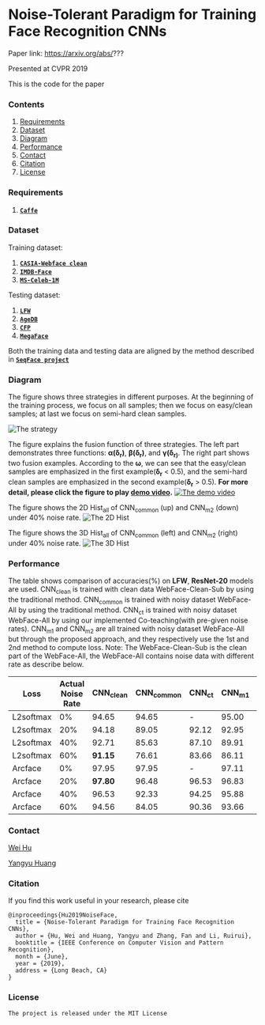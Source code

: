 # Noise-Tolerant Paradigm for Training Face Recognition CNNs

Paper link: https://arxiv.org/abs/???

Presented at CVPR 2019

This is the code for the paper


### Contents
1. [Requirements](#requirements)
1. [Dataset](#dataset)
1. [Diagram](#diagram)
1. [Performance](#performance)
1. [Contact](#contact)
1. [Citation](#citation)
1. [License](#license)

### Requirements

1. [**`Caffe`**](http://caffe.berkeleyvision.org/installation.html)

### Dataset

Training dataset:
1. [**`CASIA-Webface clean`**](https://github.com/happynear/FaceVerification)
2. [**`IMDB-Face`**](https://github.com/fwang91/IMDb-Face)
3. [**`MS-Celeb-1M`**](https://www.microsoft.com/en-us/research/project/ms-celeb-1m-challenge-recognizing-one-million-celebrities-real-world/)

Testing dataset:
1. [**`LFW`**](http://vis-www.cs.umass.edu/lfw/)
2. [**`AgeDB`**](https://ibug.doc.ic.ac.uk/resources/agedb/)
3. [**`CFP`**](http://www.cfpw.io/)
4. [**`MegaFace`**](http://megaface.cs.washington.edu/)

Both the training data and testing data are aligned by the method described in [**`SeqFace project`**](https://github.com/huangyangyu/SeqFace)

### Diagram

The figure shows three strategies in different purposes. At the beginning of the training process, we focus on all samples; then we focus on easy/clean samples; at last we focus on semi-hard clean samples.

![The strategy](https://raw.githubusercontent.com/huangyangyu/NoiseFace/master/figures/strategy.png)
  

The figure explains the fusion function of three strategies. The left part demonstrates three functions: **&alpha;(&delta;<sub>r</sub>)**, **&beta;(&delta;<sub>r</sub>)**, and **&gamma;(&delta;<sub>r)**. The right part shows two fusion examples. According to the **&omega;**, we can see that the easy/clean samples are emphasized in the first example(**&delta;<sub>r</sub>** < 0.5), and the semi-hard clean samples are emphasized in the second example(**&delta;<sub>r</sub>** > 0.5).
**For more detail, please click the figure to play [demo video](https://youtu.be/FxRoN_i7FLw).**
[![The demo video](https://raw.githubusercontent.com/huangyangyu/NoiseFace/master/figures/detail.png)](https://youtu.be/FxRoN_i7FLw)
  

The figure shows the 2D Hist<sub>all</sub> of CNN<sub>common</sub> (up) and CNN<sub>m2</sub> (down) under 40% noise rate.
![The 2D Hist](https://raw.githubusercontent.com/huangyangyu/NoiseFace/master/figures/webface_dist_2D_noise-40.png)
  

The figure shows the 3D Hist<sub>all</sub> of CNN<sub>common</sub> (left) and CNN<sub>m2</sub> (right) under 40% noise rate.
![The 3D Hist](https://raw.githubusercontent.com/huangyangyu/NoiseFace/master/figures/webface_dist_3D_noise-40.png)

### Performance

The table shows comparison of accuracies(%) on **LFW**, **ResNet-20** models are used. CNN<sub>clean</sub> is trained with clean
data WebFace-Clean-Sub by using the traditional method. CNN<sub>common</sub> is trained with noisy dataset WebFace-All by using the traditional method. CNN<sub>ct</sub> is trained
with noisy dataset WebFace-All by using our implemented Co-teaching(with pre-given noise rates). CNN<sub>m1</sub> and CNN<sub>m2</sub> are all trained with noisy dataset WebFace-All but through the proposed approach, and they respectively use the 1st and 2nd method to compute loss.
Note: The WebFace-Clean-Sub is the clean part of the WebFace-All, the WebFace-All contains noise data with different rate as describe below.

| Loss      | Actual Noise Rate | CNN<sub>clean</sub> | CNN<sub>common</sub> | CNN<sub>ct</sub> | CNN<sub>m1</sub> | CNN<sub>m2</sub> | Estimated Noise Rate |
| --------- | ----------------- | ------------------- | -------------------- | ---------------- | ---------------- | ---------------- | -------------------- |
| L2softmax | 0%                | 94.65               | 94.65                | -                | 95.00            | **96.28**        | 2%                   |
| L2softmax | 20%               | 94.18               | 89.05                | 92.12            | 92.95            | **95.26**        | 18%                  |
| L2softmax | 40%               | 92.71               | 85.63                | 87.10            | 89.91            | **93.90**        | 42%                  |
| L2softmax | 60%               | **91.15**           | 76.61                | 83.66            | 86.11            | 87.61            | 56%                  |
| Arcface   | 0%                | 97.95               | 97.95                | -                | 97.11            | **98.11**        | 2%                   |
| Arcface   | 20%               | **97.80**           | 96.48                | 96.53            | 96.83            | 97.76            | 18%                  |
| Arcface   | 40%               | 96.53               | 92.33                | 94.25            | 95.88            | **97.23**        | 36%                  |
| Arcface   | 60%               | 94.56               | 84.05                | 90.36            | 93.66            | **95.15**        | 54%                  |


### Contact

  [Wei Hu](mailto:huwei@mail.buct.edu.cn)

  [Yangyu Huang](mailto:yangyu.huang.1990@outlook.com)


### Citation

If you find this work useful in your research, please cite  
```text
@inproceedings{Hu2019NoiseFace,
  title = {Noise-Tolerant Paradigm for Training Face Recognition CNNs},
  author = {Hu, Wei and Huang, Yangyu and Zhang, Fan and Li, Ruirui},
  booktitle = {IEEE Conference on Computer Vision and Pattern Recognition},
  month = {June},
  year = {2019},
  address = {Long Beach, CA}
}
```


### License

    The project is released under the MIT License

